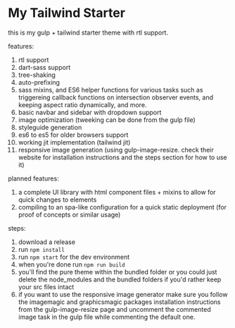 # My Tailwind Starter
this is my gulp + tailwind starter theme with rtl support.

features:
1) rtl support
2) dart-sass support
3) tree-shaking
4) auto-prefixing
5) sass mixins, and ES6 helper functions for various tasks such as triggereing callback functions on intersection observer events, and keeping aspect ratio dynamically, and more.
6) basic navbar and sidebar with dropdown support
7) image optimization (tweeking can be done from the gulp file)
8) styleguide generation
9) es6 to es5 for older browsers support
10) working jit implementation (tailwind jit)
11) responsive image generation (using gulp-image-resize. check their website for installation instructions and the steps section for how to use it)

planned features:
1) a complete UI library with html component files + mixins to allow for quick changes to elements
2) compiling to an spa-like configuration for a quick static deployment (for proof of concepts or similar usage)

steps:
1) download a release
2) run `npm install`
3) run `npm start` for the dev environment
4) when you're done run `npm run build`
5) you'll find the pure theme within the bundled folder or you could just delete the node_modules and the bundled folders if you'd rather keep your src files intact
6) if you want to use the responsive image generator make sure you follow the imagemagic and graphicsmagic packages installation instructions from the gulp-image-resize page and uncomment the commented image task in the gulp file while commenting the default one.
